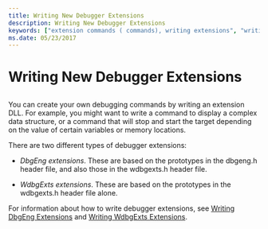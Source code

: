 ```yaml
---
title: Writing New Debugger Extensions
description: Writing New Debugger Extensions
keywords: ["extension commands ( commands), writing extensions", "writing extension commands", "dbgeng.h header file, writing extension commands", "wdbgexts.h header file, writing extension commands"]
ms.date: 05/23/2017
---
```


# Writing New Debugger Extensions


## <span id="ddk_writing_new_debugger_extensions_dbg"></span><span id="DDK_WRITING_NEW_DEBUGGER_EXTENSIONS_DBG"></span>


You can create your own debugging commands by writing an extension DLL. For example, you might want to write a command to display a complex data structure, or a command that will stop and start the target depending on the value of certain variables or memory locations.

There are two different types of debugger extensions:

-   *DbgEng extensions*. These are based on the prototypes in the dbgeng.h header file, and also those in the wdbgexts.h header file.

-   *WdbgExts extensions*. These are based on the prototypes in the wdbgexts.h header file alone.

For information about how to write debugger extensions, see [Writing DbgEng Extensions](../debugger/writing-dbgeng-extensions.md) and [Writing WdbgExts Extensions](../debugger/writing-wdbgexts-extensions.md).

 

 





